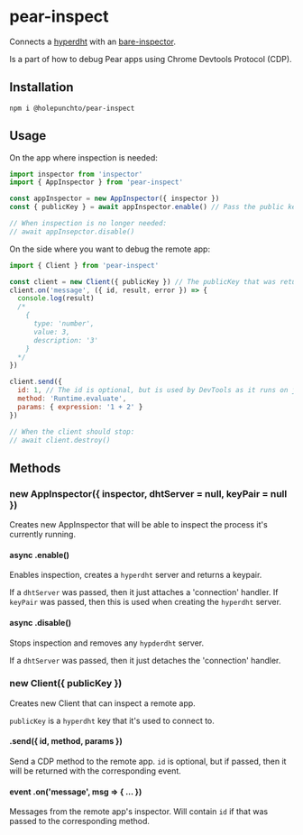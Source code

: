 # pear-inspect

Connects a [hyperdht](https://github.com/holepunchto/hyperdht) with an [bare-inspector](https://github.com/holepunchto/bare-inspector).

Is a part of how to debug Pear apps using Chrome Devtools Protocol (CDP).

## Installation

```
npm i @holepunchto/pear-inspect
```

## Usage

On the app where inspection is needed:

``` js
import inspector from 'inspector'
import { AppInspector } from 'pear-inspect'

const appInspector = new AppInspector({ inspector })
const { publicKey } = await appInspector.enable() // Pass the public key to the Client

// When inspection is no longer needed:
// await appInsepctor.disable()
```

On the side where you want to debug the remote app:

``` js
import { Client } from 'pear-inspect'

const client = new Client({ publicKey }) // The publicKey that was return from the AppInspector
client.on('message', ({ id, result, error }) => {
  console.log(result)
  /*
    {
      type: 'number',
      value: 3,
      description: '3'
    }
  */
})

client.send({
  id: 1, // The id is optional, but is used by DevTools as it runs on jsonrpc
  method: 'Runtime.evaluate',
  params: { expression: '1 + 2' }
})

// When the client should stop:
// await client.destroy()
```

## Methods

### new AppInspector({ inspector, dhtServer = null, keyPair = null })

Creates new AppInspector that will be able to inspect the process it's currently running.

#### async .enable()

Enables inspection, creates a `hyperdht` server and returns a keypair.

If a `dhtServer` was passed, then it just attaches a 'connection' handler. If `keyPair` was passed, then this is used when creating the `hyperdht` server.

#### async .disable()

Stops inspection and removes any `hypderdht` server.

If a `dhtServer` was passed, then it just detaches the 'connection' handler.

### new Client({ publicKey })

Creates new Client that can inspect a remote app.

`publicKey` is a `hyperdht` key that it's used to connect to.

#### .send({ id, method, params })

Send a CDP method to the remote app. `id` is optional, but if passed, then it will be returned with the corresponding event.

#### event .on('message', msg => { ... })

Messages from the remote app's inspector. Will contain `id` if that was passed to the corresponding method.
